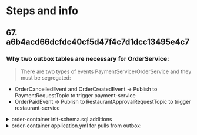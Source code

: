 # Steps and info
## 67.      a6b4acd66dcfdc40cf5d47f4c7d1dcc13495e4c7
### Why two outbox tables are necessary for OrderService:
> There are two types of events PaymentService/OrderService and they must be segregated:
- OrderCancelledEvent and OrderCreatedEvent -> Publish to PaymentRequestTopic to trigger payment-service
- OrderPaidEvent -> Publish to RestaurantApprovalRequestTopic to trigger restaurant-service

<details>
<summary>order-container init-schema.sql additions</summary>

### init of new tables, indexes and enums

```postgresql
     DROP TYPE IF EXISTS saga_status;
CREATE TYPE saga_status AS ENUM ('STARTED', 'FAILED', 'SUCCEEDED', 'PROCESSING', 'COMPENSATING', 'COMPENSATED');

DROP TYPE IF EXISTS outbox_status;
CREATE TYPE outbox_status AS ENUM ('STARTED', 'COMPLETED', 'FAILED');

DROP TABLE IF EXISTS "order".payment_outbox CASCADE;

-- 
CREATE TABLE "order".payment_outbox
(
    id uuid NOT NULL,
    saga_id uuid NOT NULL,
    created_at TIMESTAMP WITH TIME ZONE NOT NULL,
    processed_at TIMESTAMP WITH TIME ZONE,
    -- String to hold the saga type eg. order-processing
    type character varying COLLATE pg_catalog."default" NOT NULL,
    -- event objects serialized to json for persisting in outbox table then deserialized on consumer side
    payload jsonb NOT NULL,
    outbox_status outbox_status NOT NULL,
    saga_status saga_status NOT NULL,
    order_status order_status NOT NULL,
    -- used for optimisti locking
    version integer NOT NULL,
    CONSTRAINT payment_outbox_pkey PRIMARY KEY (id)
);


CREATE INDEX "payment_outbox_saga_status"
    ON "order".payment_outbox
    (type, outbox_status, saga_status); -- querying outbox table using these fields so Indexed

CREATE UNIQUE INDEX "payment_outbox_saga_id"
    ON "order".payment_outbox
    (type, saga_id, saga_status); --saga of any type must only be in a single status at any given time.

DROP TABLE IF EXISTS "order".restaurant_approval_outbox CASCADE;

CREATE TABLE "order".restaurant_approval_outbox
(
    id uuid NOT NULL,
    saga_id uuid NOT NULL,
    created_at TIMESTAMP WITH TIME ZONE NOT NULL,
    processed_at TIMESTAMP WITH TIME ZONE,
    type character varying COLLATE pg_catalog."default" NOT NULL,
    payload jsonb NOT NULL,
    outbox_status outbox_status NOT NULL,
    saga_status saga_status NOT NULL,
    order_status order_status NOT NULL,
    version integer NOT NULL,
    CONSTRAINT restaurant_approval_outbox_pkey PRIMARY KEY (id)
);

CREATE INDEX "restaurant_approval_outbox_saga_status"
    ON "order".restaurant_approval_outbox
    (type, outbox_status, saga_status);

CREATE UNIQUE INDEX "restaurant_approval_outbox_saga_id"
    ON "order".restaurant_approval_outbox
    (type, saga_id, saga_status);

```
</details>

<details>
<summary>order-container application.yml for pulls from outbox:</summary>

> Ideally this should be no longer than 2000 dependent on the time required for transaction

```yaml
  outbox-scheduler-fixed-rate: 10000
  outbox-scheduler-initial-delay: 10000
```
</details>